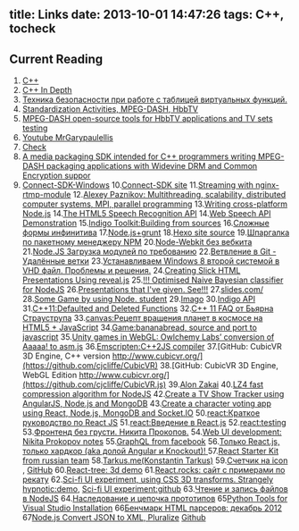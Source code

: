 title: Links
date: 2013-10-01 14:47:26
tags: C++, tocheck
---

## Current Reading
1. [C++](http://www.cplusplus.com/doc/tutorial/program_structure/)
2. [C++ In Depth](https://developers.google.com/edu/c++/cpp-in-depth)
3. [Техника безопасности при работе с таблицей виртуальных функций.](http://www.quizful.net/post/cpp_safaty_vpointer)
4. [Standardization Activities, MPEG-DASH, HbbTV](https://www.fokus.fraunhofer.de/standardization-9d7899cb560f0c1f)
5. [MPEG-DASH open-source tools for HbbTV applications and TV sets testing](http://www.hbbtv-developer.com/site/blog/?p=723)
6. [Youtube MrGarypaulellis](https://www.youtube.com/user/MrGarypaulellis)
7. [Check](https://github.com/DmitrySigaev/gpac_hbbtv)
8. [A media packaging SDK intended for C++ programmers writing MPEG-DASH packaging applications with Widevine DRM and Common Encryption suppor](https://github.com/DmitrySigaev/edash-packager)
9. [Connect-SDK-Windows](https://github.com/DmitrySigaev/Connect-SDK-Windows)
10.[Connect-SDK site](http://connectsdk.com/)
11.[Streaming with nginx-rtmp-module](http://nginx-rtmp.blogspot.ru/)
12.[Alexey Paznikov: Multithreading, scalability, distributed computer systems, MPI, parallel programming](http://www.slideshare.net/apaznikov)
13.[Writing cross-platform Node.js](http://shapeshed.com/writing-cross-platform-node/)
14.[The HTML5 Speech Recognition API](http://shapeshed.com/html5-speech-recognition-api/)
14.[Web Speech API Demonstration](https://www.google.com/intl/en/chrome/demos/speech.html)
15.[Indigo Toolkit:Building from sources](http://lifescience.opensource.epam.com/indigo/build.html#python)
16.[Сложные формы инфинитива](http://www.alleng.ru/mybook/3gram/6verb_non-fin_inf5.htm)
17.[Node.js+grunt](http://habrahabr.ru/post/243335/)
18.[Hexo site source](https://github.com/hexojs/site/edit/master/source/docs/commands.md)
19.[Шпаргалка по пакетному менеджеру NPM](http://habrahabr.ru/post/133363/)
20.[Node-Webkit без вебкита](http://habrahabr.ru/post/260789/)
21.[Node.JS Загрузка модулей по требованию](http://habrahabr.ru/post/259281/)
22.[Ветвление в Git - Удалённые ветки](https://git-scm.com/book/ru/v1/%D0%92%D0%B5%D1%82%D0%B2%D0%BB%D0%B5%D0%BD%D0%B8%D0%B5-%D0%B2-Git-%D0%A3%D0%B4%D0%B0%D0%BB%D1%91%D0%BD%D0%BD%D1%8B%D0%B5-%D0%B2%D0%B5%D1%82%D0%BA%D0%B8)
23.[Устанавливаем Windows 8 второй системой в VHD файл. Проблемы и решения.](https://tech.anisotropic.ru/virtual/ustanavlivaem-windows-8-v-vhd-fajl/)
24.[Creating Slick HTML Presentations Using reveal.js](http://www.sitepoint.com/creating-slick-html-presentations-using-reveal-js/)
25.[!!! Optimised Naive Bayesian classifier for NodeJS](https://github.com/73rhodes/dclassify)
26.[Presentations that I've given. See!!!](https://github.com/73rhodes/talks)
27.[slides.com/](http://slides.com/)
28.[Some Game by using Node. student](https://github.com/amikstrike/wn/blob/master/server.js)
29.[Imago](http://habrahabr.ru/post/172651/)
30.[Indigo API](http://lifescience.opensource.epam.com/indigo/api/index.html#molecules)
31.[C++11:Defaulted and Deleted Functions](http://www.open-std.org/jtc1/sc22/wg21/docs/papers/2007/n2326.html)
32.[C++ 11 FAQ от Бьярна Страуструпа](http://sergeyteplyakov.blogspot.ru/2012/05/c-11-faq.html)
33.[canvas:Рецепт вращения планет в космосе на HTML5 + JavaScript](http://habrahabr.ru/post/268975/)
34.[Game:bananabread, source and port to javascript](https://github.com/kripken/BananaBread)
35.[Unity games in WebGL: Owlchemy Labs’ conversion of Aaaaa! to asm.js](https://hacks.mozilla.org/2014/10/unity-games-in-webgl-owlchemy-labs-conversion-of-aaaaa-to-asm-js/)
36.[Emscripten:C++2JS compiler](http://kripken.github.io/emscripten-site/)
37.[GitHub: CubicVR 3D Engine, C++ version http://www.cubicvr.org/](https://github.com/cjcliffe/CubicVR)
38.[GitHub: CubicVR 3D Engine, WebGL Edition http://www.cubicvr.org/](https://github.com/cjcliffe/CubicVR.js)
39.[Alon Zakai](https://github.com/kripken)
40.[LZ4 fast compression algorithm for NodeJS](https://github.com/kripken/node-lz4)
42.[Create a TV Show Tracker using AngularJS, Node.js and MongoDB](http://sahatyalkabov.com/create-a-tv-show-tracker-using-angularjs-nodejs-and-mongodb/)
43.[Create a character voting app using React, Node.js, MongoDB and Socket.IO](http://sahatyalkabov.com/create-a-character-voting-app-using-react-nodejs-mongodb-and-socketio/)
50.[react:Краткое руководство по React JS](http://habrahabr.ru/post/248799/)
51.[react:Введение в React.js](http://andreysalomatin.me/vviedieniie-v-react-js/)
52.[react:testing](http://filipovskii.github.io/word-cloud-challenge/)
53.[Фронтенд без грусти. Никита Прокопов.](https://www.youtube.com/watch?v=cRWrrHPrk9g)
54.[Web UI development: Nikita Prokopov notes](http://tonsky.me/talks/)
55.[GraphQL from facebook](http://facebook.github.io/graphql/)
56.[Только React.js, только хардкор (aka долой Angular и Knockout)! ](http://www.arturdr.ru/web/tolko-react-js-tolko-hardkor-aka-doloy-angular-i-knockout/)
57.[React Starter Kit from russian team](https://github.com/kriasoft/react-starter-kit)
58.[Tarkus.me(Konstantin Tarkus)](https://github.com/koistya)
59.[Счетчик на icon](http://blog.tommoor.com/tinycon/) , [GitHub](https://github.com/tommoor/tinycon/blob/master/tinycon.js)
60.[React-tree: 3d demo](https://github.com/poshaughnessy/react-three-demo)
61.[React.rocks: сайт с примерами по рекату](http://react.rocks/)
62.[Sci-fi UI experiment, using CSS 3D transforms. Strangely hypnotic:demo](http://nygardk.github.io/react-scifi/), [Sci-fi UI experiment:github](https://github.com/nygardk/react-scifi)
63.[Чтение и запись файлов в NodeJS](http://www.jstoolbox.com/2013/09/29/chtenie-i-zapis-fajlov-v-nodejs/)
64.[Наследование и цепочка прототипов](https://developer.mozilla.org/ru/docs/Web/JavaScript/Inheritance_and_the_prototype_chain)
65[Python Tools for Visual Studio Installation](https://github.com/Microsoft/PTVS/wiki/PTVS-Installation)
66[Бенчмарк HTML парсеров: декабрь 2012](http://habrahabr.ru/post/163979/)
67[Node.js Convert JSON to XML, Pluralize](https://thomashunter.name/blog/node-js-convert-json-to-xml-and-pluralize/) [Github](https://github.com/davidcalhoun/jstoxml)
